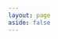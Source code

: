 ```yaml
---
layout: page
aside: false
---
```


<script setup>
import TeamPage from '../team/TeamPage.vue'
</script>

<TeamPage />

